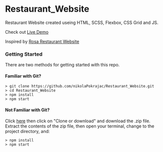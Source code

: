 # Restaurant_Website

Restaurant Website created useing HTML, SCSS, Flexbox, CSS Grid and JS.

Check out [Live Demo](https://nikolapokrajac.github.io/Restaurant_Website/)

Inspired by [Rosa Restaurant Website](https://dribbble.com/shots/1560982-Rosa-Restaurant-Website)

### Getting Started

There are two methods for getting started with this repo.

#### Familiar with Git?

```
> git clone https://github.com/nikolaPokrajac/Restaurant_Website.git
> cd Restaurant_Website
> npm install
> npm start
```

#### Not Familiar with Git?

Click [here](https://github.com/nikolaPokrajac/Restaurant_Website.git) then click on "Clone or download" and download the .zip file. Extract the contents of the zip file, then open your terminal, change to the project directory, and:

```
> npm install
> npm start
```
